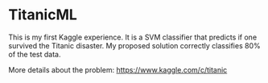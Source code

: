 # TitanicML

This is my first Kaggle experience. It is a SVM classifier that predicts if one survived the Titanic disaster.
My proposed solution correctly classifies 80% of the test data.

More details about the problem: https://www.kaggle.com/c/titanic
